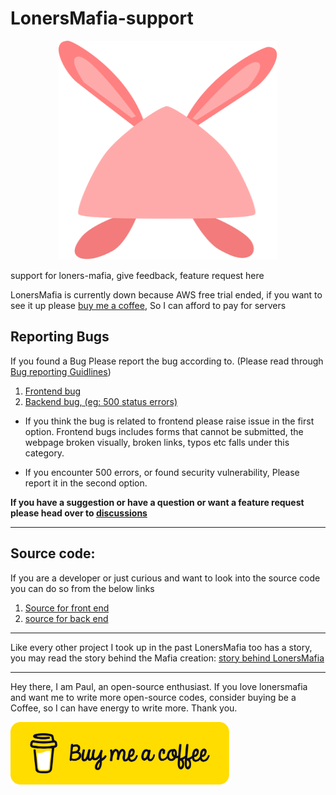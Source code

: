# LonersMafia-support

<p align="center">
  <img src="https://github.com/PaulleDemon/LonersMafia-support/blob/main/brand-icons/svg/loner-bunny.svg" alt="Loners bunny" width=350px" height="350px"/>
</p>

support for loners-mafia, give feedback, feature request here

LonersMafia is currently down because AWS free trial ended, if you want to see it up please [buy me a coffee](https://www.buymeacoffee.com/ArtPaul), So I can afford to pay for servers

## Reporting Bugs

If you found a Bug Please report the bug according to. (Please read through [Bug reporting Guidlines](https://github.com/PaulleDemon/LonersMafia-support/blob/main/BugReporting.md))

1. [Frontend bug](https://github.com/PaulleDemon/LonersMafia-Frontend-Public/issues)
2. [Backend bug, (eg: 500 status errors)](https://github.com/PaulleDemon/LonersMafia-Backend-Public/issues)

* If you think the bug is related to frontend please raise issue in the first option. Frontend bugs includes forms that cannot be submitted, the webpage broken visually, broken links, typos etc falls under this category.

* If you encounter 500 errors, or found security vulnerability, Please report it in the second option.

**If you have a suggestion or have a question or want a feature request please head over to [discussions](https://github.com/PaulleDemon/LonersMafia-support/discussions)**

--------
## Source code:
If you are a developer or just curious and want to look into the source code you can do so from the below links

1. [Source for front end](https://github.com/PaulleDemon/LonersMafia-Frontend-Public)
2. [source for back end](https://github.com/PaulleDemon/LonersMafia-Backend-Public)

------
Like every other project I took up in the past LonersMafia too has a story, you may read the story behind the Mafia creation: [story behind LonersMafia](https://github.com/PaulleDemon/PaulleDemon/blob/main/stories.md#lonersmafia---lonersmafiacom)

------
Hey there, I am Paul, an open-source enthusiast. If you love lonersmafia and want me to write more open-source codes, consider buying be a Coffee, so I can have energy to write more. Thank you.

[<img src="https://github.com/PaulleDemon/LonersMafia-support/blob/main/images/supportme/buy-me-coffee.png" height="100px" width="350px" alt="buy me a coffee">](https://www.buymeacoffee.com/ArtPaul)
